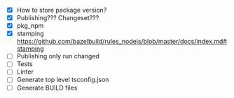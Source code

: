 - [x] How to store package version?
- [x] Publishing??? Changeset???
- [x] pkg_npm
- [x] stamping https://github.com/bazelbuild/rules_nodejs/blob/master/docs/index.md#stamping
- [ ] Publishing only run changed
- [ ] Tests
- [ ] Linter
- [ ] Generate top level tsconfig.json
- [ ] Generate BUILD files
